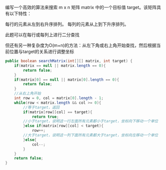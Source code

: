 编写一个高效的算法来搜索 m x n 矩阵 matrix 中的一个目标值 target。该矩阵具有以下特性：

每行的元素从左到右升序排列。
每列的元素从上到下升序排列。

此题可以在每行或每列上进行二分查找  

但还有另一种复杂度为O(m+n)的方法：从左下角或右上角开始查找，然后根据当前位置与target的关系进行调整坐标

```Java
public boolean searchMatrix(int[][] matrix, int target) {
    if(matrix == null || matrix.length == 0){
        return false;
    }
    if(matrix[0] == null || matrix[0].length == 0){
        return false;
    }
    //从右上角开始
    int row = 0, col = matrix[0].length - 1;
    while(row < matrix.length && col >= 0){
        //等于target，返回
        if(matrix[row][col] == target){
            return true;
        //小于target，说明这一行左面所有元素都小于target，坐标向下移动一个单位
        }else if(matrix[row][col] < target){
            row++;
        //大于target，说明这一列下面所有元素都大于target，坐标向左移动一个单位
        }else{
            col--;
        }
    }
    return false;
}
```